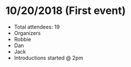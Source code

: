 # 10/20/2018 (First event)

 - Total attendees: 19
 - Organizers
  - Robbie
  - Dan
  - Jack
 - Introductions started @ 2pm 
 
